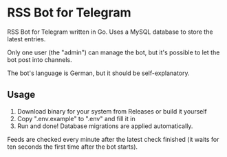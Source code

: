 # RSS Bot for Telegram

RSS Bot for Telegram written in Go. Uses a MySQL database to store the latest entries.

Only one user (the "admin") can manage the bot, but it's possible to let the bot post into channels.

The bot's language is German, but it should be self-explanatory.

## Usage

1. Download binary for your system from Releases or build it yourself
2. Copy ".env.example" to ".env" and fill it in
3. Run and done! Database migrations are applied automatically.

Feeds are checked every minute after the latest check finished (it waits for ten seconds the first time after the bot starts).
